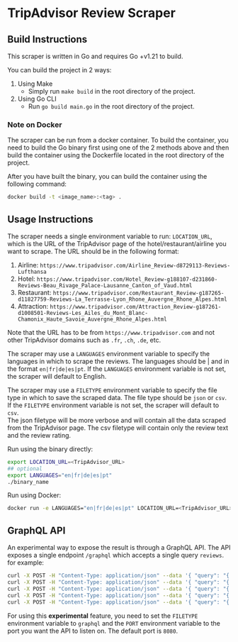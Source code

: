 # TripAdvisor Review Scraper

## Build Instructions

This scraper is written in Go and requires Go +v1.21 to build.

You can build the project in 2 ways:

1. Using Make
   - Simply run `make build` in the root directory of the project.
2. Using Go CLI
   - Run `go build main.go` in the root directory of the project.

### Note on Docker

The scraper can be run from a docker container. To build the container, you need to build the Go binary first using one of the 2 methods above and then build the container using the Dockerfile located in the root directory of the project.

After you have built the binary, you can build the container using the following command:

```bash
docker build -t <image_name>:<tag> .
```

## Usage Instructions

The scraper needs a single environment variable to run: `LOCATION_URL`, which is the URL of the TripAdvisor page of the hotel/restaurant/airline you want to scrape. The URL should be in the following format:

1. Airline: `https://www.tripadvisor.com/Airline_Review-d8729113-Reviews-Lufthansa`
2. Hotel: `https://www.tripadvisor.com/Hotel_Review-g188107-d231860-Reviews-Beau_Rivage_Palace-Lausanne_Canton_of_Vaud.html`
3. Restaurant: `https://www.tripadvisor.com/Restaurant_Review-g187265-d11827759-Reviews-La_Terrasse-Lyon_Rhone_Auvergne_Rhone_Alpes.html`
4. Attraction: `https://www.tripadvisor.com/Attraction_Review-g187261-d1008501-Reviews-Les_Ailes_du_Mont_Blanc-Chamonix_Haute_Savoie_Auvergne_Rhone_Alpes.html`

Note that the URL has to be from  `https://www.tripadvisor.com` and not other TripAdvisor domains such as `.fr`, `.ch`, `.de`, etc.

The scraper may use a `LANGUAGES` environment variable to specify the languages in which to scrape the reviews. The languages should be | and in the format `en|fr|de|es|pt`. If the `LANGUAGES` environment variable is not set, the scraper will default to English.

The scraper may use a `FILETYPE` environment variable to specify the file type in which to save the scraped data. The file type should be `json` or `csv`. If the `FILETYPE` environment variable is not set, the scraper will default to `csv`.  
The json filetype will be more verbose and will contain all the data scraped from the TripAdvisor page. The csv filetype will contain only the review text and the review rating.

Run using the binary directly:

```bash
export LOCATION_URL=<TripAdvisor_URL>
## optional
export LANGUAGES="en|fr|de|es|pt"
./binary_name
```

Run using Docker:

```bash
docker run -e LANGUAGES="en|fr|de|es|pt" LOCATION_URL=<TripAdvisor_URL> <image_name>:<tag>
```

## GraphQL API

An experimental way to expose the result is through a GraphQL API. The API exposes a single endpoint `/graphql` which accepts a single query `reviews`.
for example:

```bash
curl -X POST -H "Content-Type: application/json" --data '{ "query": "{ reviews { id rating } }" }' http://localhost:8080/graphql
curl -X POST -H "Content-Type: application/json" --data '{ "query": "{ reviews(rating:4) { id rating } }" }' http://localhost:8080/graphql
curl -X POST -H "Content-Type: application/json" --data '{ "query": "{ reviews(ratingMax:4) { id rating title text} }" }' http://localhost:8080/graphql
curl -X POST -H "Content-Type: application/json" --data '{ "query": "{ reviews(id:564320144) { id rating } }" }' http://localhost:8080/graphql
curl -X POST -H "Content-Type: application/json" --data '{ "query": "{ reviews(id: 822288866) { id rating title text} }" }' http://localhost:8080/graphql
```

For using this **experimental** feature, you need to set the `FILETYPE` environment variable to `graphql` and the `PORT` environment variable to the port you want the API to listen on. The default port is `8080`.
